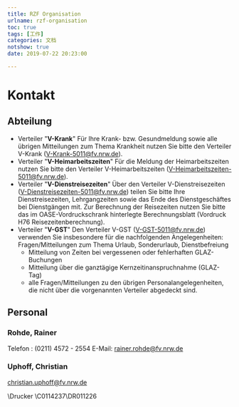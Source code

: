 ```yaml
---
title: RZF Organisation
urlname: rzf-organisation
toc: true
tags: [工作]
categories: 文档
notshow: true
date: 2019-07-22 20:23:00

---
```


# Kontakt

## Abteilung
- Verteiler      "**V-Krank**"
     Für Ihre Krank- bzw. Gesundmeldung sowie      alle übrigen Mitteilungen zum Thema Krankheit nutzen Sie bitte den Verteiler V-Krank (V-Krank-5011@fv.nrw.de).
- Verteiler      "**V-Heimarbeitszeiten**"
     Für die Meldung der Heimarbeitszeiten nutzen      Sie bitte den Verteiler V-Heimarbeitszeiten (V-Heimarbeitszeiten-5011@fv.nrw.de).
- Verteiler      "**V-Dienstreisezeiten**"
     Über den Verteiler V-Dienstreisezeiten (V-Dienstreisezeiten-5011@fv.nrw.de)      teilen Sie bitte Ihre Dienstreisezeiten, Lehrgangzeiten sowie das Ende des      Dienstgeschäftes bei Dienstgängen mit. Zur Berechnung der Reisezeiten      nutzen Sie bitte das im OASE-Vordruckschrank hinterlegte Berechnungsblatt      (Vordruck H76 Reisezeitenberechnung).
- Verteiler      "**V-GST**"
     Den Verteiler V-GST (V-GST-5011@fv.nrw.de)      verwenden Sie insbesondere für die nachfolgenden Angelegenheiten:
     Fragen/Mitteilungen zum Thema Urlaub, Sonderurlaub, Dienstbefreiung
     - Mitteilung von Zeiten bei vergessenen oder fehlerhaften GLAZ-Buchungen
     - Mitteilung über die ganztägige Kernzeitinanspruchnahme (GLAZ-Tag)
     - alle Fragen/Mitteilungen zu den übrigen Personalangelegenheiten, die      nicht über die vorgenannten Verteiler abgedeckt sind.

## Personal
### Rohde, Rainer
Telefon : (0211) 4572 - 2554
E-Mail:  rainer.rohde@fv.nrw.de
### Uphoff, Christian
christian.uphoff@fv.nrw.de

\Drucker \C0114237\DR011226